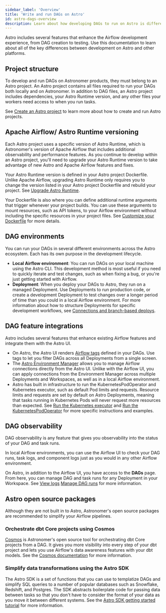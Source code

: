 ```yaml
---
sidebar_label: 'Overview'
title: 'Write and run DAGs on Astro'
id: astro-dags-overview
description: Learn about how developing DAGs to run on Astro is different from other platforms.
---
```


Astro includes several features that enhance the Airflow development experience, from DAG creation to testing. Use this documentation to learn about all of the key differences between development on Astro and other platforms. 

## Project structure

To develop and run DAGs on Astronomer products, they must belong to an Astro project. An Astro project contains all files required to run your DAGs both locally and on Astronomer. In addition to DAG files, an Astro project includes dependencies, your Astro Runtime version, and any other files your workers need access to when you run tasks.

See [Create an Astro project](cli/get-started-cli.md) to learn more about how to create and run Astro projects.

## Apache Airflow/ Astro Runtime versioning

Each Astro project uses a specific version of Astro Runtime, which is Astronomer's version of Apache Airflow that includes additional observability and performance features. As you continue to develop within an Astro project, you'll need to upgrade your Astro Runtime version to take advantage of new Astro and Apache Airflow features and fixes. 

Your Astro Runtime version is defined in your Astro project Dockerfile. Unlike Apache Airflow, upgrading Astro Runtime only requires you to change the version listed in your Astro project Dockerfile and rebuild your project. See [Upgrade Astro Runtime](upgrade-runtime.md).

Your Dockerfile is also where you can define additional runtime arguments that trigger whenever your project builds. You can use these arguments to mount resources, such as API tokens, to your Airflow environment without including the specific resources in your project files. See [Customize your Dockerfile](cli/customize-dockerfile.md) for more details.

## DAG environments

You can run your DAGs in several different environments across the Astro ecosystem. Each has its own purpose in the development lifecycle. 

- **Local Airflow environment**: You can run DAGs on your local machine using the Astro CLI. This development method is most useful if you need to quickly iterate and test changes, such as when fixing a bug, or you're just getting started with Airflow. 
- **Deployment**: When you deploy your DAGs to Astro, they run on a managed Deployment. Use Deployments to run production code, or create a development Deployment to test changes over a longer period of time than you could in a local Airflow environment. For more information about how to structure Deployments for specific development workflows, see [Connections and branch-based deploys](connections-branch-deploys.md).

## DAG feature integrations

Astro includes several features that enhance existing Airflow features and integrate them with the Astro UI. 

- On Astro, the Astro UI renders [Airflow tags](https://airflow.apache.org/docs/apache-airflow/stable/howto/add-dag-tags.html) defined in your DAGs. Use tags to let you filter DAGs across all Deployments from a single screen.
- The [Astro Environment Manager](manage-connections-variables.md) allows you to manage Airflow connections directly from the Astro UI. Unlike with the Airflow UI, you can apply connections from the Environment Manager across multiple Deployments and Workspaces, as well as in a local Airflow environment. 
- Astro has built in infrastructure to run the KubernetesPodOperator and Kubernetes executor, such as default Pod limits and requests. Resource limits and requests are set by default on Astro Deployments, meaning that tasks running in Kubernetes Pods will never request more resources than expected. See [Run the Kubernetes executor](kubernetes-executor.md) and [Run the KubernetesPodOperator](kubernetespodoperator.md) for more specific instructions and examples. 

## DAG observability

DAG observability is any feature that gives you observability into the status of your DAG and task runs.

In local Airflow environments, you can use the Airflow UI to check your DAG runs, task logs, and component logs just as you would in any other Airflow environment.

On Astro, in addition to the Airflow UI, you have access to the **DAGs** page. From here, you can manage DAG and task runs for any Deployment in your Workspace. See [View logs](view-logs.md) [Manage DAG runs](manage-dags.md) for more information.

## Astro open source packages

Although they are not built in to Astro, Astronomer's open source packages are recommended to simplify your Airflow pipelines.

### Orchestrate dbt Core projects using Cosmos

[Cosmos](https://www.astronomer.io/cosmos/) is Astronomer's open source tool for orchestrating dbt Core projects from a DAG. It gives you more visibility into every step of your dbt project and lets you use Airflow's data awareness features with your dbt models. See the [Cosmos documentation](https://astronomer.github.io/astronomer-cosmos/) for more information.

### Simplify data transformations using the Astro SDK

The Astro SDK is a set of functions that you can use to templatize DAGs and simplify SQL queries to a number of popular databases such as Snowflake, Redshift, and Postgres. The SDK abstracts boilerplate code for passing data between tasks so that you don't have to consider the format of your data as you move it between different systems. See the [Astro SDK getting started tutorial](https://docs.astronomer.io/learn/astro-python-sdk) for more information.